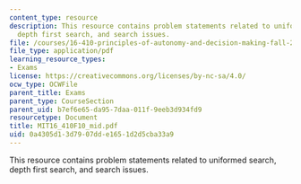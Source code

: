 ```yaml
---
content_type: resource
description: This resource contains problem statements related to uniformed search,
  depth first search, and search issues.
file: /courses/16-410-principles-of-autonomy-and-decision-making-fall-2010/0a4305d13d7907dde1651d2d5cba33a9_MIT16_410F10_mid.pdf
file_type: application/pdf
learning_resource_types:
- Exams
license: https://creativecommons.org/licenses/by-nc-sa/4.0/
ocw_type: OCWFile
parent_title: Exams
parent_type: CourseSection
parent_uid: b7ef6e65-da95-7daa-011f-9eeb3d934fd9
resourcetype: Document
title: MIT16_410F10_mid.pdf
uid: 0a4305d1-3d79-07dd-e165-1d2d5cba33a9
---
```

This resource contains problem statements related to uniformed search, depth first search, and search issues.